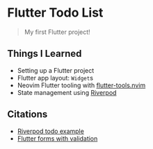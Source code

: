 # Flutter Todo List

> My first Flutter project!

## Things I Learned

- Setting up a Flutter project
- Flutter app layout: `Widget`s
- Neovim Flutter tooling with [flutter-tools.nvim](https://github.com/nvim-flutter/flutter-tools.nvim)
- State management using [Riverpod](https://github.com/rrousselGit/riverpod)

## Citations

- [Riverpod todo example](https://github.com/rrousselGit/riverpod/blob/master/examples/todos)
- [Flutter forms with validation](https://docs.flutter.dev/cookbook/forms/validation)
